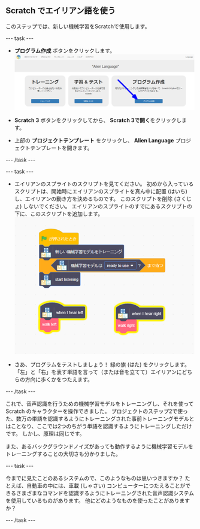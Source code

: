 ## Scratch でエイリアン語を使う
このステップでは、新しい機械学習をScratchで使用します。

--- task ---

+ **プログラム作成** ボタンをクリックします。 ![「プログラム作成」ボタンを指す矢印](images/make-annotated.png)

+ **Scratch 3** ボタンをクリックしてから、 **Scratch 3で開く**をクリックします。

+ 上部の **プロジェクトテンプレート** をクリックし、 **Alien Language** プロジェクトテンプレートを開きます。

--- /task ---

--- task ---

+ エイリアンのスプライトのスクリプトを見てください。 初めから入っているスクリプトは、開始時にエイリアンのスプライトを真ん中に配置 (はいち) し、エイリアンの動き方を決めるものです。 このスクリプトを削除 (さくじょ) しないでください。 エイリアンのスプライトのすでにあるスクリプトの下に、このスクリプトを追加します。 ![機械学習モデルを使用するための新しいボタンをふくむ、追加する新しいスクリプト](images/add-new-blocks.png)

+ さあ、プログラムをテストしましょう！ 緑の旗 (はた) をクリックします。 「左」と「右」を表す単語を言って（または音を立てて）エイリアンにどちらの方向に歩くかをつたえます。

--- /task ---

これで、音声認識を行うための機械学習モデルをトレーニングし、それを使って Scratch のキャラクターを操作できました。 プロジェクトのステップ2で使った、数万の単語を認識するようにトレーニングされた事前トレーニングモデルとはことなり、ここでは2つのちがう単語を認識するようにトレーニングしただけです。 しかし、原理は同じです。

また、あるバックグラウンドノイズがあっても動作するように機械学習モデルをトレーニングすることの大切さも分かりました。

--- task ---

今までに見たことのあるシステムので、このようなものは思いつきますか？ たとえば、自動車の中には、車載 (しゃさい) コンピューターにつたえることができるさまざまなコマンドを認識するようにトレーニングされた音声認識システムを使用しているものがあります。 他にどのようなものを使ったことがありますか？

--- /task ---
